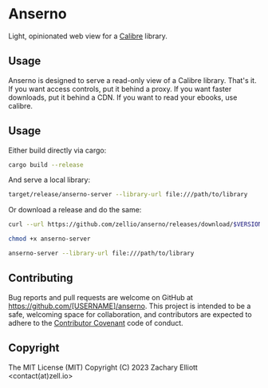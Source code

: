 # Anserno

Light, opinionated web view for a [Calibre][1] library.

## Usage

Anserno is designed to serve a read-only view of a Calibre library. That's it.
If you want access controls, put it behind a proxy. If you want faster
downloads, put it behind a CDN. If you want to read your ebooks, use calibre.

## Usage

Either build directly via cargo:

```bash
cargo build --release
```

And serve a local library:

```bash
target/release/anserno-server --library-url file:///path/to/library
```

Or download a release and do the same:

```bash
curl --url https://github.com/zellio/anserno/releases/download/$VERSION/anserno-server-x86_64-unknown-linux-gnu --output anserno-server

chmod +x anserno-server

anserno-server --library-url file:///path/to/library
```

## Contributing

Bug reports and pull requests are welcome on GitHub at
https://github.com/[USERNAME]/anserno. This project is intended to be a safe,
welcoming space for collaboration, and contributors are expected to adhere to
the [Contributor Covenant](http://contributor-covenant.org) code of conduct.

## Copyright

The MIT License (MIT)
Copyright (C) 2023 Zachary Elliott <contact(at)zell.io>

[1]: https://calibre-ebook.com/
